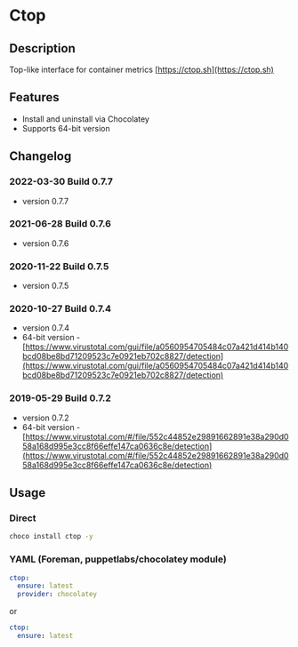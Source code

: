 # Ctop

## Description

Top-like interface for container metrics [https://ctop.sh](https://ctop.sh)

## Features

* Install and uninstall via Chocolatey
* Supports 64-bit version

## Changelog

### 2022-03-30 Build 0.7.7

* version 0.7.7

### 2021-06-28 Build 0.7.6

* version 0.7.6

### 2020-11-22 Build 0.7.5

* version 0.7.5

### 2020-10-27 Build 0.7.4

* version 0.7.4
* 64-bit version - [https://www.virustotal.com/gui/file/a0560954705484c07a421d414b140bcd08be8bd71209523c7e0921eb702c8827/detection](https://www.virustotal.com/gui/file/a0560954705484c07a421d414b140bcd08be8bd71209523c7e0921eb702c8827/detection)

### 2019-05-29 Build 0.7.2

* version 0.7.2
* 64-bit version - [https://www.virustotal.com/#/file/552c44852e29891662891e38a290d058a168d995e3cc8f66effe147ca0636c8e/detection](https://www.virustotal.com/#/file/552c44852e29891662891e38a290d058a168d995e3cc8f66effe147ca0636c8e/detection)

## Usage

### Direct

```cmd
choco install ctop -y
```

### YAML (Foreman, puppetlabs/chocolatey module)

```yaml
ctop:
  ensure: latest
  provider: chocolatey
```

or

```yaml
ctop:
  ensure: latest
```
